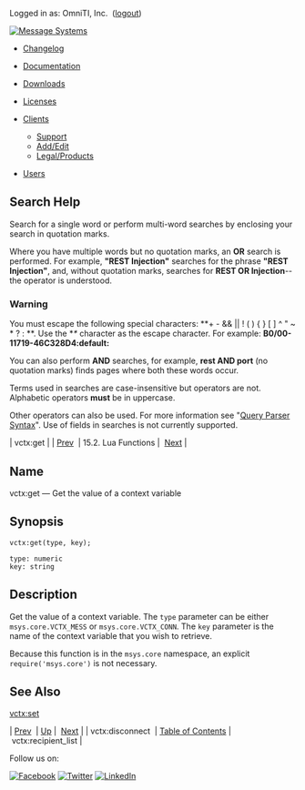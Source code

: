 Logged in as: OmniTI, Inc.  ([logout](https://support.messagesystems.com/logout.php))

[![Message Systems](https://support.messagesystems.com/images/ms-white205.png)](https://support.messagesystems.com/start.php) 

*   [Changelog](https://support.messagesystems.com/start.php?show=changelog)
*   [Documentation](https://support.messagesystems.com/docs/)
*   [Downloads](https://support.messagesystems.com/start.php)

*   [Licenses](https://support.messagesystems.com/license_summary.php)
*   <a href="">Clients</a>
    *   [Support](https://support.messagesystems.com/cs.php)
    *   [Add/Edit](https://support.messagesystems.com/edit_client.php)
    *   [Legal/Products](https://support.messagesystems.com/edit_products.php)
*   [Users](https://support.messagesystems.com/edit_customer.php)

## Search Help

Search for a single word or perform multi-word searches by enclosing your search in quotation marks.

Where you have multiple words but no quotation marks, an **OR** search is performed. For example, **"REST Injection"** searches for the phrase **"REST Injection"**, and, without quotation marks, searches for **REST OR Injection**--the operator is understood.

### Warning

You must escape the following special characters: **+ - && || ! ( ) { } [ ] ^ " ~ * ? : \**. Use the **\** character as the escape character. For example: **B0/00-11719-46C328D4\:default\:**

You can also perform **AND** searches, for example, **rest AND port** (no quotation marks) finds pages where both these words occur.

Terms used in searches are case-insensitive but operators are not. Alphabetic operators **must** be in uppercase.

Other operators can also be used. For more information see "[Query Parser Syntax](https://lucene.apache.org/core/old_versioned_docs/versions/3_0_0/queryparsersyntax.html)". Use of fields in searches is not currently supported.

| vctx:get |
| [Prev](lua.ref.vctx_disconnect.php)  | 15.2. Lua Functions |  [Next](lua.ref.vctx_recipient_list.php) |

<a name="lua.ref.vctx_get"></a>
## Name

vctx:get — Get the value of a context variable

<a name="idp27896768"></a>
## Synopsis

`vctx:get(type, key);`

```
type: numeric
key: string
```
<a name="idp27899456"></a>
## Description

Get the value of a context variable. The `type` parameter can be either `msys.core.VCTX_MESS` or `msys.core.VCTX_CONN`. The `key` parameter is the name of the context variable that you wish to retrieve.

Because this function is in the `msys.core` namespace, an explicit `require('msys.core')` is not necessary.

<a name="idp27904320"></a>
## See Also

[vctx:set](lua.ref.vctx_set.php "vctx:set")

| [Prev](lua.ref.vctx_disconnect.php)  | [Up](lua.function.details.php) |  [Next](lua.ref.vctx_recipient_list.php) |
| vctx:disconnect  | [Table of Contents](index.php) |  vctx:recipient_list |

Follow us on:

[![Facebook](https://support.messagesystems.com/images/icon-facebook.png)](http://www.facebook.com/messagesystems) [![Twitter](https://support.messagesystems.com/images/icon-twitter.png)](http://twitter.com/#!/MessageSystems) [![LinkedIn](https://support.messagesystems.com/images/icon-linkedin.png)](http://www.linkedin.com/company/message-systems)